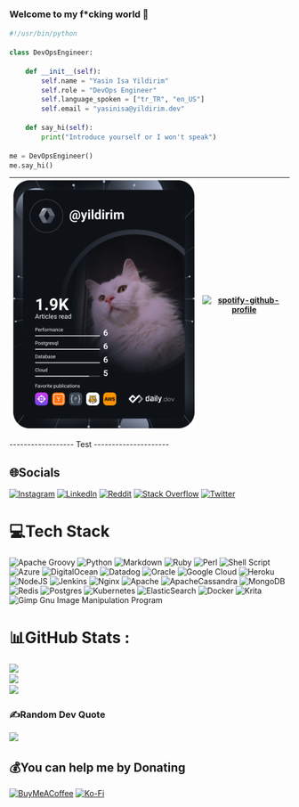 ### Welcome to my f*cking world 🖕

```python
#!/usr/bin/python

class DevOpsEngineer:

    def __init__(self):
        self.name = "Yasin Isa Yildirim"
        self.role = "DevOps Engineer"
        self.language_spoken = ["tr_TR", "en_US"]
        self.email = "yasinisa@yildirim.dev"

    def say_hi(self):
        print("Introduce yourself or I won't speak")

me = DevOpsEngineer()
me.say_hi()
```
| <a href="https://youtu.be/o-YBDTqX_ZU"><img src="https://github.com/redsfyre/redsfyre/blob/master/devcard.svg" width="400" alt="Yasin Isa Yildirim's Dev Card"/></a> | [![spotify-github-profile](https://spotify-github-profile.kittinanx.com/api/view?uid=2xom3cnad7budvi6jeposxcnj&cover_image=true)](https://open.spotify.com/user/2xom3cnad7budvi6jeposxcnj) 	|
|---	|---	|

------------------ Test ---------------------


## 🌐Socials
[![Instagram](https://img.shields.io/badge/Instagram-%23E4405F.svg?logo=Instagram&logoColor=white)](https://instagram.com/yasin_isa_yildirim) [![LinkedIn](https://img.shields.io/badge/LinkedIn-%230077B5.svg?logo=linkedin&logoColor=white)](https://linkedin.com/in/yasin-isa-yildirim) [![Reddit](https://img.shields.io/badge/Reddit-%23FF4500.svg?logo=Reddit&logoColor=white)](https://reddit.com/user/JesThun) [![Stack Overflow](https://img.shields.io/badge/-Stackoverflow-FE7A16?logo=stack-overflow&logoColor=white)](https://stackoverflow.com/users/13756006) [![Twitter](https://img.shields.io/badge/Twitter-%231DA1F2.svg?logo=Twitter&logoColor=white)](https://twitter.com/yildirim_dev) 

# 💻Tech Stack
![Apache Groovy](https://img.shields.io/badge/Apache%20Groovy-4298B8.svg?style=flat&logo=Apache+Groovy&logoColor=white) ![Python](https://img.shields.io/badge/python-3670A0?style=flat&logo=python&logoColor=ffdd54) ![Markdown](https://img.shields.io/badge/markdown-%23000000.svg?style=flat&logo=markdown&logoColor=white) ![Ruby](https://img.shields.io/badge/ruby-%23CC342D.svg?style=flat&logo=ruby&logoColor=white) ![Perl](https://img.shields.io/badge/perl-%2339457E.svg?style=flat&logo=perl&logoColor=white) ![Shell Script](https://img.shields.io/badge/shell_script-%23121011.svg?style=flat&logo=gnu-bash&logoColor=white) ![Azure](https://img.shields.io/badge/azure-%230072C6.svg?style=flat&logo=azure-devops&logoColor=white) ![DigitalOcean](https://img.shields.io/badge/DigitalOcean-%230167ff.svg?style=flat&logo=digitalOcean&logoColor=white) ![Datadog](https://img.shields.io/badge/datadog-%23632CA6.svg?style=flat&logo=datadog&logoColor=white) ![Oracle](https://img.shields.io/badge/Oracle-F80000?style=flat&logo=oracle&logoColor=white) ![Google Cloud](https://img.shields.io/badge/Google%20Cloud-%234285F4.svg?style=flat&logo=google-cloud&logoColor=white) ![Heroku](https://img.shields.io/badge/heroku-%23430098.svg?style=flat&logo=heroku&logoColor=white) ![NodeJS](https://img.shields.io/badge/node.js-6DA55F?style=flat&logo=node.js&logoColor=white) ![Jenkins](https://img.shields.io/badge/jenkins-%232C5263.svg?style=flat&logo=jenkins&logoColor=white) ![Nginx](https://img.shields.io/badge/nginx-%23009639.svg?style=flat&logo=nginx&logoColor=white) ![Apache](https://img.shields.io/badge/apache-%23D42029.svg?style=flat&logo=apache&logoColor=white) ![ApacheCassandra](https://img.shields.io/badge/cassandra-%231287B1.svg?style=flat&logo=apache-cassandra&logoColor=white) ![MongoDB](https://img.shields.io/badge/MongoDB-%234ea94b.svg?style=flat&logo=mongodb&logoColor=white) ![Redis](https://img.shields.io/badge/redis-%23DD0031.svg?style=flat&logo=redis&logoColor=white) ![Postgres](https://img.shields.io/badge/postgres-%23316192.svg?style=flat&logo=postgresql&logoColor=white) ![Kubernetes](https://img.shields.io/badge/kubernetes-%23326ce5.svg?style=flat&logo=kubernetes&logoColor=white) ![ElasticSearch](https://img.shields.io/badge/-ElasticSearch-005571?style=flat&logo=elasticsearch) ![Docker](https://img.shields.io/badge/docker-%230db7ed.svg?style=flat&logo=docker&logoColor=white) ![Krita](https://img.shields.io/badge/Krita-203759?style=flat&logo=krita&logoColor=EEF37B) ![Gimp Gnu Image Manipulation Program](https://img.shields.io/badge/Gimp-657D8B?style=flat&logo=gimp&logoColor=FFFFFF)
# 📊GitHub Stats :
![](https://github-readme-stats.vercel.app/api?username=redsfyre&theme=gruvbox&hide_border=true&include_all_commits=true&count_private=true)<br/>
![](https://github-readme-streak-stats.herokuapp.com/?user=redsfyre&theme=gruvbox&hide_border=true)<br/>
![](https://github-readme-stats.vercel.app/api/top-langs/?username=redsfyre&theme=gruvbox&hide_border=true&include_all_commits=true&count_private=true&layout=compact)

### ✍️Random Dev Quote
![](https://quotes-github-readme.vercel.app/api?type=horizontal&theme=gruvbox)

  ## 💰You can help me by Donating
  [![BuyMeACoffee](https://img.shields.io/badge/Buy%20Me%20a%20Coffee-ffdd00?style=flat&logo=buy-me-a-coffee&logoColor=black)](https://buymeacoffee.com/yildirimdev) [![Ko-Fi](https://img.shields.io/badge/Ko--fi-F16061?style=flat&logo=ko-fi&logoColor=white)](https://ko-fi.com/yildirimdev) 

  <!-- Proudly created with GPRM ( https://gprm.itsvg.in ) -->
  
